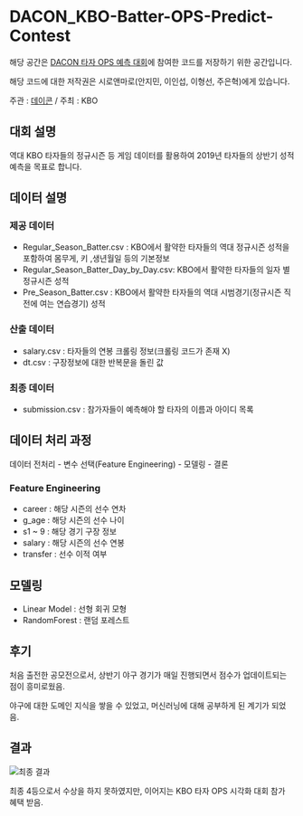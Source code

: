 # DACON_KBO-Batter-OPS-Predict-Contest

해당 공간은 [DACON 타자 OPS 예측 대회](https://dacon.io/competitions/official/62540/overview/)에 참여한 코드를 저장하기 위한 공간입니다.

해당 코드에 대한 저작권은 시로앤마로(안지민, 이인섭, 이형선, 주은혁)에게 있습니다.

주관 : [데이콘](https://dacon.io) / 주최 : KBO

## 대회 설명

역대 KBO 타자들의 정규시즌 등 게임 데이터를 활용하여 2019년 타자들의 상반기 성적 예측을 목표로 합니다.


## 데이터 설명

### 제공 데이터
* Regular_Season_Batter.csv : KBO에서 활약한 타자들의 역대 정규시즌 성적을 포함하여 몸무게, 키 ,생년월일 등의 기본정보
* Regular_Season_Batter_Day_by_Day.csv: KBO에서 활약한 타자들의 일자 별 정규시즌 성적
* Pre_Season_Batter.csv : KBO에서 활약한 타자들의 역대 시범경기(정규시즌 직전에 여는 연습경기) 성적

### 산출 데이터

* salary.csv : 타자들의 연봉 크롤링 정보(크롤링 코드가 존재 X)
* dt.csv : 구장정보에 대한 반복문을 돌린 값

### 최종 데이터
* submission.csv : 참가자들이 예측해야 할 타자의 이름과 아이디 목록

## 데이터 처리 과정

데이터 전처리 - 변수 선택(Feature Engineering) - 모델링 - 결론

### Feature Engineering
* career : 해당 시즌의 선수 연차
* g_age : 해당 시즌의 선수 나이
* s1 ~ 9 : 해당 경기 구장 정보
* salary : 해당 시즌의 선수 연봉
* transfer : 선수 이적 여부

## 모델링

* Linear Model : 선형 회귀 모형
* RandomForest : 랜덤 포레스트

## 후기

처음 출전한 공모전으로서, 상반기 야구 경기가 매일 진행되면서 점수가 업데이트되는 점이 흥미로웠음.

야구에 대한 도메인 지식을 쌓을 수 있었고, 머신러닝에 대해 공부하게 된 계기가 되었음.

## 결과

![최종 결과](https://user-images.githubusercontent.com/64209837/107141795-7e3a4880-696e-11eb-94c7-ef1eb47769f3.PNG)

최종 4등으로서 수상을 하지 못하였지만, 이어지는 KBO 타자 OPS 시각화 대회 참가 혜택 받음.

